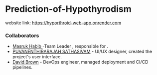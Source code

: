 # Prediction-of-Hypothyrodism

website link: https://hyporthroid-web-app.onrender.com

### Collaborators

- [Masruk Habib ](https://github.com/MasrukHabib) -Team Leader , responsible for .
- [PUVANENTHIRARAJAH SATHASIVAM](https://www.linkedin.com/in/puvanenthirarajah-sathasivam-958014266?lipi=urn%3Ali%3Apage%3Ad_flagship3_profile_view_base_contact_details%3BPTw7VisRTVSgHJPvLFBSzA%3D%3D) - UI/UX designer, created the project's user interface.
- [David Brown](https://github.com/davidbrown) - DevOps engineer, managed deployment and CI/CD pipelines.
